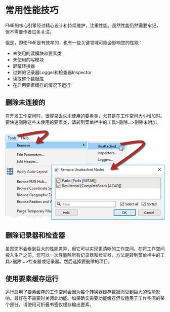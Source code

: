 # 常用性能技巧

FME的核心引擎经过精心设计和持续维护，注重性能。虽然性能仍然需要牢记，但不需要作者过多关注。

但是，即使FME是有效率的，也有一些关键领域可能会影响您的性能：

* 未使用的读模块和要素类
* 未使用的写模块
* 屏蔽转换器
* 过剩的记录器Logger和检查器Inspector
* 读取整个数据库
* 在启用要素缓存的情况下运行

## 删除未连接的

在开发工作空间时，很容易丢失未使用的要素类，尤其是在工作空间大小增加时。要快速删除这些未使用的要素类，请转到菜单栏中的工具&gt;删除...&gt;删除未附加。

[![](../../.gitbook/assets/img2.057.removeunattachednodes.png)](https://github.com/safesoftware/FMETraining/blob/Desktop-Advanced-2018/DesktopAdvanced2WorkspaceDesign/Images/Img2.057.RemoveUnattachedNodes.png)

## 删除记录器和检查器

虽然您不会看到巨大的性能差异，但它可以实现更清晰的工作空间。在将工作空间投入生产之前，您可以一次性删除所有记录器和检查器，方法是转到菜单栏中的工具&gt;删除...&gt;检查器或记录器。然后选择要删除的项目。

## 使用要素缓存运行

运行启用了要素缓存的工作空间会因为每个转换器缓存数据而受到巨大的性能影响。最好在不需要时关闭此功能。如果确实需要功能缓存但仅适用于工作空间的某个部分，请使用可折叠书签仅缓存输出要素。


